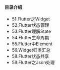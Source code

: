 #### 目录介绍
- 51.Flutter之Widget
- 52.Flutter状态管理
- 53.Flutter理解State
- 54.Flutter生命周期
- 55.Flutter中Element
- 56.Widget归类汇总
- 58.Flutter状态共享
- 59.Flutter之Json处理













